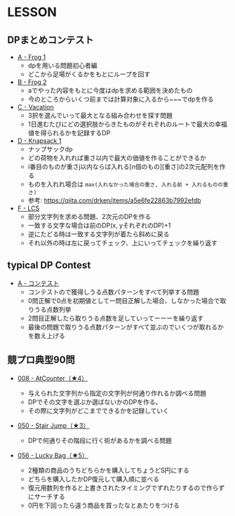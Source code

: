 # LESSON

## DPまとめコンテスト

- [A - Frog 1](./dp/a.rs)
  - dpを用いる問題初心者編
  - どこから足場がくるかをもとにループを回す
- [B - Frog 2](./dp/b.rs)
  - aでやった内容をもとに今度はdpを求める範囲を決めたもの
  - 今のところからいくつ前までは計算対象に入るから~~~でdpを作る
- [C - Vacation](./dp/c.rs)
  - 3択を選んでいって最大となる組み合わせを探す問題
  - 1日進むたびにどの選択肢からきたものがそれぞれのルートで最大の幸福値を得られるかを記録するDP
- [D - Knapsack 1](./dp/d.rs)
  - ナップサックdp
  - どの荷物を入れれば重さ以内で最大の価値を作ることができるか
  - i番目のものが重さj以内ならば入れる[n個のもの][重さ]の2次元配列を作る
  - ものを入れれ場合は `max(入れなかった場合の重さ, 入れる前 + 入れるものの重さ)`
  - 参考: https://qiita.com/drken/items/a5e6fe22863b7992efdb
- [F - LCS](./dp/f.rs)
  - 部分文字列を求める問題、2次元のDPを作る
  - 一致する文字な場合は前のDP(x, yそれぞれのDP)+1
  - 逆にたどる時は一致する文字列が着たら斜めに戻る
  - それ以外の時は左に戻ってチェック、上にいってチェックを繰り返す

## typical DP Contest

- [A - コンテスト](./typicalDp/a.rs)
  - コンテストので獲得しうる点数パターンをすべて列挙する問題
  - 0問正解で0点を初期値として一問目正解した場合、しなかった場合で取りうる点数列挙
  - 2問目正解したら取りうる点数を足していってーーーを繰り返す
  - 最後の問題で取りうる点数パターンがすべて並ぶのでいくつが取れるかを数え上げる

## 競プロ典型90問

- [008 - AtCounter（★4）](./typical90/008.rs)
  - 与えられた文字列から指定の文字列が何通り作れるか調べる問題
  - DPでその文字を選ぶか選ばないかのDPを作る。
  - その際に文字列がどこまでできるかを記録していく
- [050 - Stair Jump（★3）](./typical90/050.rs)
  - DPで何通りその階段に行く術があるかを調べる問題

- [056 - Lucky Bag（★5）](./typical90/056.rs)
  - 2種類の商品のうちどちらかを購入してちょうどS円にする
  - どちらを購入したかDP復元して購入順に並べる
  - 復元用数列を作ると上書きされたタイミングでずれたりするので作らずにサーチする
  - 0円を下回ったら違う商品を買ったなとあたりをつける